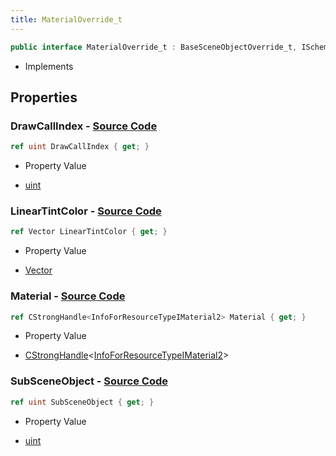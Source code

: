 ```yaml
---
title: MaterialOverride_t
---
```


```csharp
public interface MaterialOverride_t : BaseSceneObjectOverride_t, ISchemaClass<BaseSceneObjectOverride_t>, ISchemaClass<MaterialOverride_t>, ISchemaField, ISchemaClass, INativeHandle
```

- Implements

## Properties

### **DrawCallIndex** - [Source Code](https://github.com/swiftly-solution/swiftlys2/blob/main/managed/src/SwiftlyS2.Generated/Schemas/Interfaces/MaterialOverride_t.cs#L18)

```csharp
ref uint DrawCallIndex { get; }
```

- Property Value

- [uint](https://learn.microsoft.com/dotnet/api/system.uint32)

### **LinearTintColor** - [Source Code](https://github.com/swiftly-solution/swiftlys2/blob/main/managed/src/SwiftlyS2.Generated/Schemas/Interfaces/MaterialOverride_t.cs#L22)

```csharp
ref Vector LinearTintColor { get; }
```

- Property Value

- [Vector](/docs/api/shared/natives/vector)

### **Material** - [Source Code](https://github.com/swiftly-solution/swiftlys2/blob/main/managed/src/SwiftlyS2.Generated/Schemas/Interfaces/MaterialOverride_t.cs#L20)

```csharp
ref CStrongHandle<InfoForResourceTypeIMaterial2> Material { get; }
```

- Property Value

- [CStrongHandle](/docs/api/shared/natives/cstronghandle-1)<[InfoForResourceTypeIMaterial2](/docs/api/shared/schemadefinitions/infoforresourcetypeimaterial2)>

### **SubSceneObject** - [Source Code](https://github.com/swiftly-solution/swiftlys2/blob/main/managed/src/SwiftlyS2.Generated/Schemas/Interfaces/MaterialOverride_t.cs#L16)

```csharp
ref uint SubSceneObject { get; }
```

- Property Value

- [uint](https://learn.microsoft.com/dotnet/api/system.uint32)

